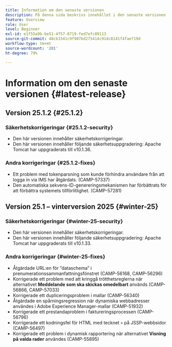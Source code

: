 ```yaml
---
title: Information om den senaste versionen
description: På denna sida beskrivs innehållet i den senaste versionen av Campaign Standard
feature: Overview
role: User
level: Beginner
exl-id: e1f55a9b-be51-4f57-8719-fed7efc89113
source-git-commit: 48cb3341c9f987bd275414c91dc8141f4fae719d
workflow-type: tm+mt
source-wordcount: '201'
ht-degree: 79%

---
```



# Information om den senaste versionen {#latest-release}

<!--
## Release notes {#e-new-release}


This section lists improvements and changes included in the next Campaign Standard release.

>[!CAUTION]
>
>This content is subject to changes without prior notice until the stage environments upgrade date. Learn more in the [Release planning page](../../rn/using/release-planning.md).

-->

## Version 25.1.2 {#25.1.2}

### Säkerhetskorrigeringar {#25.1.2-security}

* Den här versionen innehåller säkerhetskorrigeringar.
* Den här versionen innehåller följande säkerhetsuppgradering: Apache Tomcat har uppgraderats till v10.1.36.

### Andra korrigeringar {#25.1.2-fixes}

* Ett problem med tokenparsning som kunde förhindra användare från att logga in via IMS har åtgärdats. (CAMP-57337)
* Den automatiska sekvens-ID-genereringsmekanismen har förbättrats för att förbättra systemets tillförlitlighet. (CAMP-57281)

## Version 25.1 – vinterversion 2025 {#winter-25}

### Säkerhetskorrigeringar {#winter-25-security}

* Den här versionen innehåller säkerhetskorrigeringar.
* Den här versionen innehåller följande säkerhetsuppgradering: Apache Tomcat har uppgraderats till v10.1.33.

### Andra korrigeringar {#winter-25-fixes}


* Åtgärdade URL:en för ”dataschema” i prenumerationssammanfattningsfönstret (CAMP-56168, CAMP-56296)
* Korrigerade ett problem med att kringgå trötthetsreglerna när alternativet **Meddelande som ska skickas omedelbart** används (CAMP-56866, CAMP-57033)
* Korrigerade ett dupliceringsproblem i mallar (CAMP-56340)
* Åtgärdade en spårningsregression när dynamiska webbadresser användes i Adobe Experience Manager-mallar (CAMP-51932)
* Korrigerade ett prestandaproblem i faktureringsprocessen (CAMP-56796)
* Korrigerade ett kodningsfel för HTML med tecknet `>` på JSSP-webbsidor (CAMP-56497)
* Korrigerade ett problem i dynamisk rapportering när alternativet **Visning på valda rader** användes (CAMP-55895)

